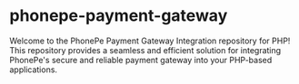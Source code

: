 # phonepe-payment-gateway
Welcome to the PhonePe Payment Gateway Integration repository for PHP! This repository provides a seamless and efficient solution for integrating PhonePe's secure and reliable payment gateway into your PHP-based applications.
